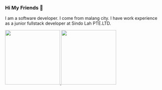 ### Hi My Friends 👋

I am a software developer. I come from malang city. I have work experience as a junior fullstack developer at Sindo Lah PTE.LTD.

<!--
**dickysamudra09/dickysamudra09** is a ✨ _special_ ✨ repository because its `README.md` (this file) appears on your GitHub profile.

Here are some ideas to get you started:

- 🔭 I’m currently working on ...
- 🌱 I’m currently learning ...
- 👯 I’m looking to collaborate on ...
- 🤔 I’m looking for help with ...
- 💬 Ask me about ...
- 📫 How to reach me: ...
- 😄 Pronouns: ...
- ⚡ Fun fact: ...
-->

<p align="left">
  <a href="https://github.com/dickysamudra09">
    <img height="180em" src="https://github-readme-stats.vercel.app/api?username=dickysamudra09&show_icons=true"/>
    <img height="180em" src="https://github-readme-stats-eight-theta.vercel.app/api/top-langs/?username=dickysamudra09&layout=compact&langs_count=8&theme=algolia"/>
  </a>
</p>

